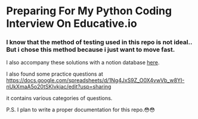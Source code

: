 # Preparing For My Python Coding Interview On Educative.io

### I know that the method of testing used in this repo is not ideal.. But i chose this method because i just want to move fast.

I also accompany these solutions with a notion database [here](https://valentinesamuel.notion.site/1acf3e07c3bd4a14bc0a8a2b861308ed?v=48cb6248686540b994a7aa47908a3f21&pvs=4).

I also found some practice questions at
https://docs.google.com/spreadsheets/d/1Ng4JxS9Z_O0X4vwVb_w8YI-nUkXmaA5o20tSKIvkjac/edit?usp=sharing

it contains various categories of questions.



P.S. I plan to write a proper documentation for this repo.😳😳